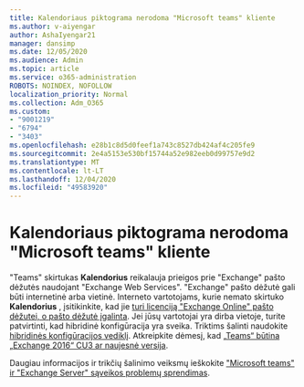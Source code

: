 ```yaml
---
title: Kalendoriaus piktograma nerodoma "Microsoft teams" kliente
ms.author: v-aiyengar
author: AshaIyengar21
manager: dansimp
ms.date: 12/05/2020
ms.audience: Admin
ms.topic: article
ms.service: o365-administration
ROBOTS: NOINDEX, NOFOLLOW
localization_priority: Normal
ms.collection: Adm_O365
ms.custom:
- "9001219"
- "6794"
- "3403"
ms.openlocfilehash: e28b1c8d5d0feef1a743c8527db424af4c205fe9
ms.sourcegitcommit: 2e4a5153e530bf15744a52e982eeb0d99757e9d2
ms.translationtype: MT
ms.contentlocale: lt-LT
ms.lasthandoff: 12/04/2020
ms.locfileid: "49583920"
---
```

# <a name="calendar-icon-isnt-showing-in-microsoft-teams-client"></a>Kalendoriaus piktograma nerodoma "Microsoft teams" kliente

"Teams" skirtukas **Kalendorius** reikalauja prieigos prie "Exchange" pašto dėžutės naudojant "Exchange Web Services". "Exchange" pašto dėžutė gali būti internetinė arba vietinė. Interneto vartotojams, kurie nemato skirtuko **Kalendorius** , įsitikinkite, kad jie [turi licenciją "Exchange Online" pašto dėžutei, o pašto dėžutė įgalinta](https://docs.microsoft.com/exchange/recipients-in-exchange-online/create-user-mailboxes). Jei jūsų vartotojai yra dirba vietoje, turite patvirtinti, kad hibridinė konfigūracija yra sveika. Triktims šalinti naudokite [hibridinės konfigūracijos vediklį](https://docs.microsoft.com/exchange/hybrid-deployment/hybrid-agent). Atkreipkite dėmesį, kad [„Teams“ būtina „Exchange 2016“ CU3 ar naujesnė versija](https://docs.microsoft.com/microsoftteams/exchange-teams-interact).

Daugiau informacijos ir trikčių šalinimo veiksmų ieškokite ["Microsoft teams" ir "Exchange Server" sąveikos problemų sprendimas](https://docs.microsoft.com/microsoftteams/troubleshoot/known-issues/teams-exchange-interaction-issue).
